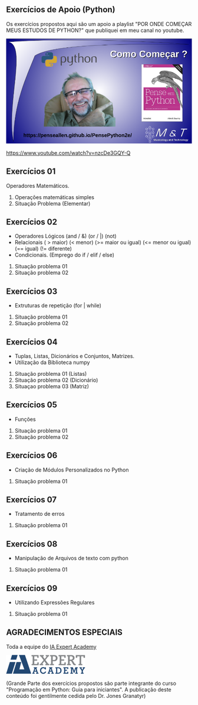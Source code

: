 ## Exercícios de Apoio (Python)
Os exercícios propostos aqui são um apoio a playlist "POR ONDE COMEÇAR MEUS ESTUDOS DE PYTHON?" que publiquei em meu canal no youtube. 

![](assets/images/capa_abertura.png)

<https://www.youtube.com/watch?v=nzcDe3GQY-Q>


## Exercícios 01
Operadores Matemáticos.
1. Operações matemáticas simples
2. Situação Problema (Elementar)

## Exercícios 02
* Operadores Lógicos (and / &) (or / |) (not)
* Relacionais ( > maior) (< menor) (>= maior ou igual) (<= menor ou igual) (== igual) (!= diferente)
* Condicionais. (Emprego do if / elif / else)
1. Situação problema 01
2. Situação problema 02

## Exercícios 03
* Extruturas de repetição (for | while)
1. Situação problema 01
2. Situação problema 02

## Exercícios 04
* Tuplas, Listas, Dicionários e Conjuntos, Matrizes.
* Utilização da Biblioteca numpy
1. Situação problema 01 (Listas)
2. Situação problema 02 (Dicionário)
3. Situaçao problema 03 (Matriz)

## Exercícios 05
* Funções 
1. Situação problema 01
2. Situação problema 02

## Exercícios 06
* Criação de Módulos Personalizados no Python
1. Situação problema 01

## Exercícios 07
* Tratamento de erros
1. Situação problema 01

## Exercícios 08
* Manipulação de Arquivos de texto com python
1. Situação problema 01

## Exercícios 09
* Utilizando Expressões Regulares
1. Situação problema 01

## AGRADECIMENTOS ESPECIAIS
Toda a equipe do [IA Expert Academy](https://iaexpert.academy/)

![](assets/images/iaexpert-logo-1.webp)

(Grande Parte dos exercícios propostos são parte integrante do curso "Programação em Python: Guia para iniciantes". A publicação deste conteúdo foi gentilmente cedida pelo Dr. Jones Granatyr)